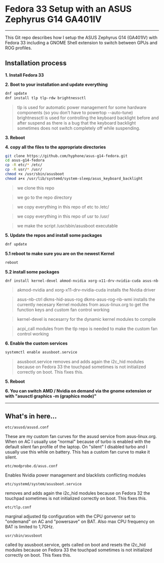 # Fedora 33 Setup with an ASUS Zephyrus G14 GA401IV

---

This Git repo describes how I setup the ASUS Zephyrus G14 (GA401IV) with Fedora 33 including a GNOME Shell extension to switch between GPUs and ROG profiles.

## Installation process

**1. Install Fedora 33**

**2. Boot to your installation and update everything**

```bash
dnf update
dnf install tlp tlp-rdw brightnessctl
```

> tlp is used for automatic power management for some hardware components (so you don't have to powertop --auto-tune)
> brightnessctl is used for controlling the keyboard backlight before and after suspend as there is a bug that the keyboard backlight sometimes does not switch completely off while suspending.

**3. Reboot**

**4. copy all the files to the appropriate directories**

```bash
git clone https://github.com/hyphone/asus-g14-fedora.git
cd asus-g14-fedora
cp -R etc/* /etc/
cp -R usr/* /usr/
chmod +x /usr/sbin/asusboot
chmod a+x /usr/lib/systemd/system-sleep/asus_keyboard_backlight
```
> we clone this repo

> we go to the repo directory

> we copy everything in this repo of etc to /etc/

> we copy everything in this repo of usr to /usr/

> we make the script /usr/sbin/asusboot executable

**5. Update the repos and install some packages**
```bash
dnf update
```

**5.1 reboot to make sure you are on the newest Kernel**
```bash
reboot
```

**5.2 install some packages**
```bash
dnf install kernel-devel akmod-nvidia xorg-x11-drv-nvidia-cuda asus-nb-ctrl dkms-hid-asus-rog dkms-asus-rog-nb-wmi akmod-acpi_call
```

> akmod-nvidia and xorg-x11-drv-nvidia-cuda installs the Nvidia driver

> asus-nb-ctrl dkms-hid-asus-rog dkms-asus-rog-nb-wmi installs the currently necesary Kernel modules from asus-linux.org to get the function keys and custom fan control working

> kernel-devel is necesarry for the dynamic kernel modules to compile

> acpi_call modules from the tlp repo is needed to make the custom fan control working

**6. Enable the custom services**

```bash
systemctl enable asusboot.service
```

> asusboot.service removes and adds again the i2c_hid modules because on Fedora 33 the touchpad sometimes is not initialized correctly on boot. This fixes this.

**5. Reboot**

**6. You can switch AMD / Nvidia on demand via the gnome extension or with "asusctl graphics -m (graphics mode)"**

---

## What's in here...

```
etc/asusd/asusd.conf
```
These are my custom fan curves for the asusd service from asus-linux.org.
When on AC I usually use "normal" because of turbo is enabled with the default silent fan profile of the laptop.
On "silent" I disabled turbo and I usually use this while on battery. This has a custom fan curve to make it silent.

```
etc/modprobe.d/asus.conf
```
Enables Nvidia power management and blacklists conflicting modules


```
etc/systemd/system/asusboot.service
```
removes and adds again the i2c_hid modules because on Fedora 32 the touchpad sometimes is not initialized correctly on boot. This fixes this.

```
etc/tlp.conf
```
marginal adjusted tlp configuration with the CPU gonvenor set to "ondemand" on AC and "powersave" on BAT.
Also max CPU frequency on BAT is limited to 1,7GHz.

```
usr/sbin/asusboot
```
called by asusboot.service, gets called on boot and resets the i2c_hid modules because on Fedora 33 the touchpad sometimes is not initialized correctly on boot. This fixes this.
